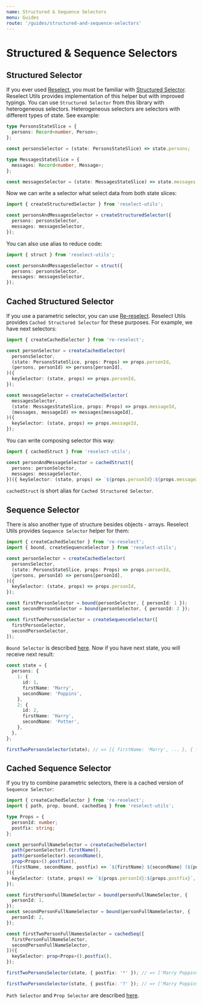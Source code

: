 ```yaml
---
name: Structured & Sequence Selectors
menu: Guides
route: '/guides/structured-and-sequence-selectors'
---
```


# Structured & Sequence Selectors

## Structured Selector

If you ever used [Reselect](https://github.com/reduxjs/reselect), you must be familiar with [Structured Selector](https://github.com/reduxjs/reselect#createstructuredselectorinputselectors-selectorcreator--createselector). Reselect Utils provides implementation of this helper but with improved typings. You can use `Structured Selector` from this library with heterogeneous selectors. Heterogeneous selectors are selectors with different types of state. See example:

```typescript
type PersonsStateSlice = {
  persons: Record<number, Person>;
};

const personsSelector = (state: PersonsStateSlice) => state.persons;

type MessagesStateSlice = {
  messages: Record<number, Message>;
};

const messagesSelector = (state: MessagesStateSlice) => state.messages;
```

Now we can write a selector what select data from both state slices:

```typescript
import { createStructuredSelector } from 'reselect-utils';

const personsAndMessagesSelector = createStructuredSelector({
  persons: personsSelector,
  messages: messagesSelector,
});
```

You can also use alias to reduce code:

```typescript
import { struct } from 'reselect-utils';

const personsAndMessagesSelector = struct({
  persons: personsSelector,
  messages: messagesSelector,
});
```

## Cached Structured Selector

If you use a parametric selector, you can use [Re-reselect](https://github.com/toomuchdesign/re-reselect). Reselect Utils provides `Cached Structured Selector` for these purposes. For example, we have next selectors:

```typescript
import { createCachedSelector } from 're-reselect';

const personSelector = createCachedSelector(
  personsSelector,
  (state: PersonsStateSlice, props: Props) => props.personId,
  (persons, personId) => persons[personId],
)({
  keySelector: (state, props) => props.personId,
});

const messageSelector = createCachedSelector(
  messagesSelector,
  (state: MessagesStateSlice, props: Props) => props.messageId,
  (messages, messageId) => messages[messageId],
)({
  keySelector: (state, props) => props.messageId,
});
```

You can write composing selector this way:

```typescript
import { cachedStruct } from 'reselect-utils';

const personAndMessageSelector = cachedStruct({
  persons: personSelector,
  messages: messageSelector,
})({ keySelector: (state, props) => `${props.personId}:${props.messageId}` });
```

`cachedStruct` is short alias for `Cached Structured Selector`.

## Sequence Selector

There is also another type of structure besides objects - arrays. Reselect Utils provides `Sequence Selector` helper for them:

```typescript
import { createCachedSelector } from 're-reselect';
import { bound, createSequenceSelector } from 'reselect-utils';

const personSelector = createCachedSelector(
  personsSelector,
  (state: PersonsStateSlice, props: Props) => props.personId,
  (persons, personId) => persons[personId],
)({
  keySelector: (state, props) => props.personId,
});

const firstPersonSelector = bound(personSelector, { personId: 1 });
const secondPersonSelector = bound(personSelector, { personId: 2 });

const firstTwoPersonsSelector = createSequenceSelector([
  firstPersonSelector,
  secondPersonSelector,
]);
```

`Bound Selector` is described [here](/guides/bound-and-adapted-selectors#bound-selector). Now if you have next state, you will receive next result:

```typescript
const state = {
  persons: {
    1: {
      id: 1,
      firstName: 'Marry',
      secondName: 'Poppins',
    },
    2: {
      id: 2,
      firstName: 'Harry',
      secondName: 'Potter',
    },
  },
};

firstTwoPersonsSelector(state); // => [{ firstName: 'Marry', ... }, { firstName: 'Harry', ... }]
```

## Cached Sequence Selector

If you try to combine parametric selectors, there is a cached version of `Sequence Selector`:

```typescript
import { createCachedSelector } from 're-reselect';
import { path, prop, bound, cachedSeq } from 'reselect-utils';

type Props = {
  personId: number;
  postfix: string;
};

const personFullNameSelector = createCachedSelector(
  path(personSelector).firstName(),
  path(personSelector).secondName(),
  prop<Props>().postfix(),
  (firstName, secondName, postfix) => `${firstName} ${secondName} (${postfix})`,
)({
  keySelector: (state, props) => `${props.personId}:${props.postfix}`,
});

const firstPersonFullNameSelector = bound(personFullNameSelector, {
  personId: 1,
});
const secondPersonFullNameSelector = bound(personFullNameSelector, {
  personId: 2,
});

const firstTwoPersonFullNamesSelector = cachedSeq([
  firstPersonFullNameSelector,
  secondPersonFullNameSelector,
])({
  keySelector: prop<Props>().postfix(),
});

firstTwoPersonsSelector(state, { postfix: '*' }); // => ['Marry Poppins (*)', 'Harry Potter (*)' }]

firstTwoPersonsSelector(state, { postfix: '?' }); // => ['Marry Poppins (?)', 'Harry Potter (?)' }]
```

`Path Selector` and `Prop Selector` are described [here](/guides/path-and-prop-selectors).
